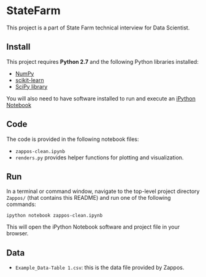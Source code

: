 # StateFarm
This project is a part of State Farm technical interview for Data Scientist.

## Install

This project requires **Python 2.7** and the following Python libraries installed:

- [NumPy](http://www.numpy.org/)
- [scikit-learn](http://scikit-learn.org/stable/)
- [SciPy library](http://www.scipy.org/scipylib/index.html)

You will also need to have software installed to run and execute an [iPython Notebook](http://ipython.org/notebook.html)

## Code

The code is provided in the following notebook files:

- ```zappos-clean.ipynb```
- ```renders.py``` provides helper functions for plotting and visualization.

## Run

In a terminal or command window, navigate to the top-level project directory `Zappos/` (that contains this README) and run one of the following commands:

```ipython notebook zappos-clean.ipynb```  

This will open the iPython Notebook software and project file in your browser.

## Data

- ```Example_Data-Table 1.csv```: this is the data file provided by Zappos.
